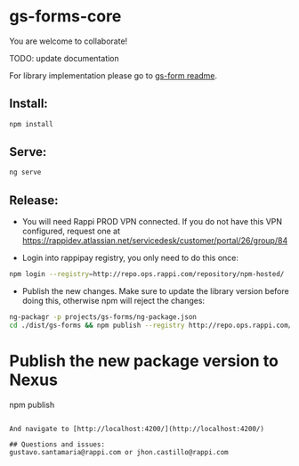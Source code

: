 # gs-forms-core

You are welcome to collaborate!

TODO: update documentation

For library implementation please go to [gs-form readme](https://bitbucket.org/rappinc/rpp-ngforms-lib/src/master/README.md).

## Install:
```sh
npm install
```

## Serve:
```sh
ng serve
```

## Release:
- You will need Rappi PROD VPN connected. If you do not have this VPN configured,
request one at https://rappidev.atlassian.net/servicedesk/customer/portal/26/group/84

- Login into rappipay registry, you only need to do this once:
```sh
npm login --registry=http://repo.ops.rappi.com/repository/npm-hosted/
```

- Publish the new changes.
Make sure to update the library version before doing this, otherwise npm will reject the changes:
```sh
ng-packagr -p projects/gs-forms/ng-package.json
cd ./dist/gs-forms && npm publish --registry http://repo.ops.rappi.com/repository/npm-hosted/
```

# Publish the new package version to Nexus
npm publish
```

And navigate to [http://localhost:4200/](http://localhost:4200/)

## Questions and issues:
gustavo.santamaria@rappi.com or jhon.castillo@rappi.com
